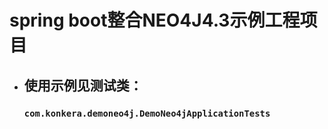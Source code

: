 # spring boot整合NEO4J4.3示例工程项目

- ## 使用示例见测试类：
    ### `com.konkera.demoneo4j.DemoNeo4jApplicationTests`


